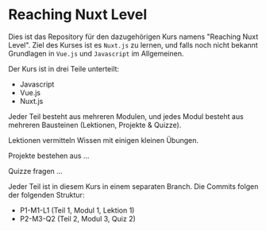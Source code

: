 # Reaching Nuxt Level
Dies ist das Repository für den dazugehörigen Kurs namens "Reaching Nuxt Level".
Ziel des Kurses ist es `Nuxt.js` zu lernen, und falls noch nicht bekannt Grundlagen in `Vue.js` und `Javascript` im Allgemeinen.

Der Kurs ist in drei Teile unterteilt:
- Javascript
- Vue.js
- Nuxt.js

Jeder Teil besteht aus mehreren Modulen, und jedes Modul besteht aus mehreren Bausteinen (Lektionen, Projekte & Quizze).

Lektionen vermitteln Wissen mit einigen kleinen Übungen.

Projekte bestehen aus ...

Quizze fragen ...

Jeder Teil ist in diesem Kurs in einem separaten Branch. Die Commits folgen der folgenden Struktur:
- P1-M1-L1 (Teil 1, Modul 1, Lektion 1)
- P2-M3-Q2 (Teil 2, Modul 3, Quiz 2)
